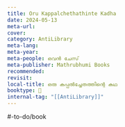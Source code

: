 ```yaml
---
title: Oru Kappalchethathinte Kadha
date: 2024-05-13
meta-url: 
cover: 
category: AntiLibrary
meta-lang: 
meta-year: 
meta-people: ഒവൻ ചേസ്
meta-publisher: Mathrubhumi Books
recommended: 
revisit:
local-title: ഒരു കപ്പൽച്ചേതത്തിന്റെ കഥ
booktype: 📖
internal-tag: "[[AntiLibrary]]"
---
```

#-to-do/book 
